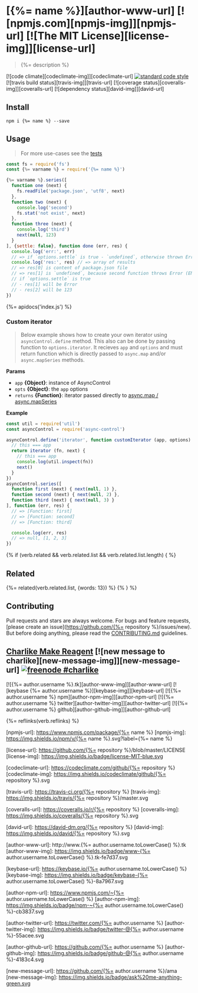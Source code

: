 # [{%= name %}][author-www-url] [![npmjs.com][npmjs-img]][npmjs-url] [![The MIT License][license-img]][license-url] 

> {%= description %}

[![code climate][codeclimate-img]][codeclimate-url] [![standard code style][standard-img]][standard-url] [![travis build status][travis-img]][travis-url] [![coverage status][coveralls-img]][coveralls-url] [![dependency status][david-img]][david-url]

## Install
```
npm i {%= name %} --save
```

## Usage
> For more use-cases see the [tests](./test.js)

```js
const fs = require('fs')
const {%= varname %} = require('{%= name %}')

{%= varname %}.series([
  function one (next) {
    fs.readFile('package.json', 'utf8', next)
  },
  function two (next) {
    console.log('second')
    fs.stat('not exist', next)
  },
  function three (next) {
    console.log('third')
    next(null, 123)
  }
], {settle: false}, function done (err, res) {
  console.log('err:', err)
  // => if `options.settle` is true - `undefined`, otherwise thrown Error
  console.log('res:', res) // => array of results
  // => res[0] is content of package.json file
  // => res[1] is `undefined`, because second function throws Error (ENOENT)
  // if `options.settle` is true
  // - res[1] will be Error
  // - res[2] will be 123
})
```

{%= apidocs('index.js') %}

### Custom iterator
> Below example shows how to create your own iterator using `asyncControl.define` method. This also can be done by passing function to `options.iterator`. It recieves `app` and `options` and must return function which is directly passed to `async.map` and/or `async.mapSeries` methods. 

**Params**

* `app` **{Object}**: instance of AsyncControl    
* `opts` **{Object}**: the `app` options    
* `returns` **{Function}**: iterator passed directly to [async.map / async.mapSeries](http://j.mp/1QyzUe9)

**Example**

```js
const util = require('util')
const asyncControl = require('async-control')

asyncControl.define('iterator', function customIterator (app, options) {
  // this === app
  return iterator (fn, next) {
    // this === app
    console.log(util.inspect(fn))
    next()
  }
})
asyncControl.series([
  function first (next) { next(null, 1) },
  function second (next) { next(null, 2) },
  function third (next) { next(null, 3) }
], function (err, res) {
  // => [Function: first]
  // => [Function: second]
  // => [Function: third]

  console.log(err, res)
  // => null, [1, 2, 3]
})
```

{% if (verb.related && verb.related.list && verb.related.list.length) { %}
## Related
{%= related(verb.related.list, {words: 13}) %}
{% } %}

## Contributing
Pull requests and stars are always welcome. For bugs and feature requests, [please create an issue](https://github.com/{%= repository %}/issues/new).  
But before doing anything, please read the [CONTRIBUTING.md](./CONTRIBUTING.md) guidelines.

## [Charlike Make Reagent](http://j.mp/1stW47C) [![new message to charlike][new-message-img]][new-message-url] [![freenode #charlike][freenode-img]][freenode-url]

[![{%= author.username %}.tk][author-www-img]][author-www-url] [![keybase {%= author.username %}][keybase-img]][keybase-url] [![{%= author.username %} npm][author-npm-img]][author-npm-url] [![{%= author.username %} twitter][author-twitter-img]][author-twitter-url] [![{%= author.username %} github][author-github-img]][author-github-url]

{%= reflinks(verb.reflinks) %}

[npmjs-url]: https://www.npmjs.com/package/{%= name %}
[npmjs-img]: https://img.shields.io/npm/v/{%= name %}.svg?label={%= name %}

[license-url]: https://github.com/{%= repository %}/blob/master/LICENSE
[license-img]: https://img.shields.io/badge/license-MIT-blue.svg


[codeclimate-url]: https://codeclimate.com/github/{%= repository %}
[codeclimate-img]: https://img.shields.io/codeclimate/github/{%= repository %}.svg

[travis-url]: https://travis-ci.org/{%= repository %}
[travis-img]: https://img.shields.io/travis/{%= repository %}/master.svg

[coveralls-url]: https://coveralls.io/r/{%= repository %}
[coveralls-img]: https://img.shields.io/coveralls/{%= repository %}.svg

[david-url]: https://david-dm.org/{%= repository %}
[david-img]: https://img.shields.io/david/{%= repository %}.svg

[standard-url]: https://github.com/feross/standard
[standard-img]: https://img.shields.io/badge/code%20style-standard-brightgreen.svg


[author-www-url]: http://www.{%= author.username.toLowerCase() %}.tk
[author-www-img]: https://img.shields.io/badge/www-{%= author.username.toLowerCase() %}.tk-fe7d37.svg

[keybase-url]: https://keybase.io/{%= author.username.toLowerCase() %}
[keybase-img]: https://img.shields.io/badge/keybase-{%= author.username.toLowerCase() %}-8a7967.svg

[author-npm-url]: https://www.npmjs.com/~{%= author.username.toLowerCase() %}
[author-npm-img]: https://img.shields.io/badge/npm-~{%= author.username.toLowerCase() %}-cb3837.svg

[author-twitter-url]: https://twitter.com/{%= author.username %}
[author-twitter-img]: https://img.shields.io/badge/twitter-@{%= author.username %}-55acee.svg

[author-github-url]: https://github.com/{%= author.username %}
[author-github-img]: https://img.shields.io/badge/github-@{%= author.username %}-4183c4.svg

[freenode-url]: http://webchat.freenode.net/?channels=charlike
[freenode-img]: https://img.shields.io/badge/freenode-%23charlike-5654a4.svg

[new-message-url]: https://github.com/{%= author.username %}/ama
[new-message-img]: https://img.shields.io/badge/ask%20me-anything-green.svg